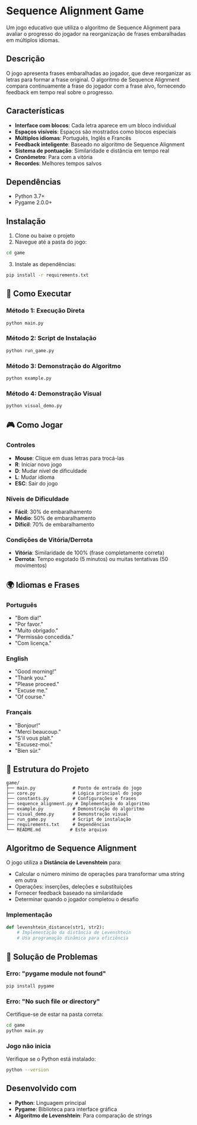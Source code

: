 # Sequence Alignment Game

Um jogo educativo que utiliza o algoritmo de Sequence Alignment para avaliar o progresso do jogador na reorganização de frases embaralhadas em múltiplos idiomas.

##  Descrição

O jogo apresenta frases embaralhadas ao jogador, que deve reorganizar as letras para formar a frase original. O algoritmo de Sequence Alignment compara continuamente a frase do jogador com a frase alvo, fornecendo feedback em tempo real sobre o progresso.

##  Características

- **Interface com blocos**: Cada letra aparece em um bloco individual
- **Espaços visíveis**: Espaços são mostrados como blocos especiais
- **Múltiplos idiomas**: Português, Inglês e Francês
- **Feedback inteligente**: Baseado no algoritmo de Sequence Alignment
- **Sistema de pontuação**: Similaridade e distância em tempo real
- **Cronômetro**: Para com a vitória
- **Recordes**: Melhores tempos salvos

##  Dependências

- Python 3.7+
- Pygame 2.0.0+

##  Instalação

1. Clone ou baixe o projeto
2. Navegue até a pasta do jogo:
```bash
cd game
```

3. Instale as dependências:
```bash
pip install -r requirements.txt
```

## 🚀 Como Executar

### Método 1: Execução Direta
```bash
python main.py
```

### Método 2: Script de Instalação
```bash
python run_game.py
```

### Método 3: Demonstração do Algoritmo
```bash
python example.py
```

### Método 4: Demonstração Visual
```bash
python visual_demo.py
```

## 🎮 Como Jogar

### Controles
- **Mouse**: Clique em duas letras para trocá-las
- **R**: Iniciar novo jogo
- **D**: Mudar nível de dificuldade
- **L**: Mudar idioma
- **ESC**: Sair do jogo

### Níveis de Dificuldade
- **Fácil**: 30% de embaralhamento
- **Médio**: 50% de embaralhamento 
- **Difícil**: 70% de embaralhamento

### Condições de Vitória/Derrota
- **Vitória**: Similaridade de 100% (frase completamente correta)
- **Derrota**: Tempo esgotado (5 minutos) ou muitas tentativas (50 movimentos)

## 🌍 Idiomas e Frases

### Português
- "Bom dia!"
- "Por favor."
- "Muito obrigado."
- "Permissão concedida."
- "Com licença."

### English
- "Good morning!"
- "Thank you."
- "Please proceed."
- "Excuse me."
- "Of course."

### Français
- "Bonjour!"
- "Merci beaucoup."
- "S'il vous plaît."
- "Excusez-moi."
- "Bien sûr."

## 🔧 Estrutura do Projeto

```
game/
├── main.py              # Ponto de entrada do jogo
├── core.py              # Lógica principal do jogo
├── constants.py         # Configurações e frases
├── sequence_alignment.py # Implementação do algoritmo
├── example.py           # Demonstração do algoritmo
├── visual_demo.py       # Demonstração visual
├── run_game.py          # Script de instalação
├── requirements.txt     # Dependências
└── README.md           # Este arquivo
```

##  Algoritmo de Sequence Alignment

O jogo utiliza a **Distância de Levenshtein** para:
- Calcular o número mínimo de operações para transformar uma string em outra
- Operações: inserções, deleções e substituições
- Fornecer feedback baseado na similaridade
- Determinar quando o jogador completou o desafio

### Implementação
```python
def levenshtein_distance(str1, str2):
    # Implementação da distância de Levenshtein
    # Usa programação dinâmica para eficiência
```



## 🐛 Solução de Problemas

### Erro: "pygame module not found"
```bash
pip install pygame
```

### Erro: "No such file or directory"
Certifique-se de estar na pasta correta:
```bash
cd game
python main.py
```

### Jogo não inicia
Verifique se o Python está instalado:
```bash
python --version
```


##  Desenvolvido com

- **Python**: Linguagem principal
- **Pygame**: Biblioteca para interface gráfica
- **Algoritmo de Levenshtein**: Para comparação de strings


